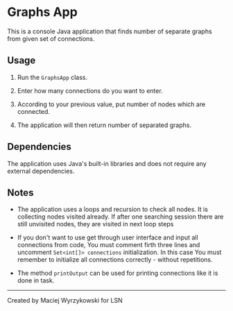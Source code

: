 # Graphs App

This is a console Java application that finds number of separate graphs from given set of connections.

## Usage

1. Run the `GraphsApp` class.

2. Enter how many connections do you want to enter.

3. According to your previous value, put number of nodes which are connected.

4. The application will then return number of separated graphs.

## Dependencies

The application uses Java's built-in libraries and does not require any external dependencies.

## Notes

- The application uses a loops and recursion to check all nodes. It is collecting nodes visited already. If after one searching session there are still unvisited nodes, they are visited in next loop steps

- If you don't want to use get through user interface and input all connections from code, You must comment firth three lines and uncomment `Set<int[]> connections` initialization. In this case You must remember to initialize all connections correctly - without repetitions.

- The method `printOutput` can be used for printing connections like it is done in task.

---

Created by Maciej Wyrzykowski for LSN
